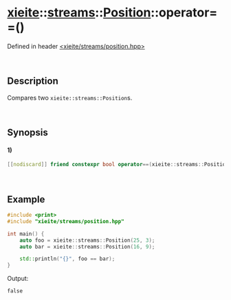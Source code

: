 # [xieite](../../../../../../xieite.md)\:\:[streams](../../../../../../streams.md)\:\:[Position](../../../../position.md)\:\:operator==\(\)
Defined in header [<xieite/streams/position.hpp>](../../../../../../../include/xieite/streams/position.hpp)

&nbsp;

## Description
Compares two `xieite::streams::Position`s.

&nbsp;

## Synopsis
#### 1)
```cpp
[[nodiscard]] friend constexpr bool operator==(xieite::streams::Position position1, xieite::streams::Position position2) noexcept;
```

&nbsp;

## Example
```cpp
#include <print>
#include "xieite/streams/position.hpp"

int main() {
    auto foo = xieite::streams::Position(25, 3);
    auto bar = xieite::streams::Position(16, 9);

    std::println("{}", foo == bar);
}
```
Output:
```
false
```

